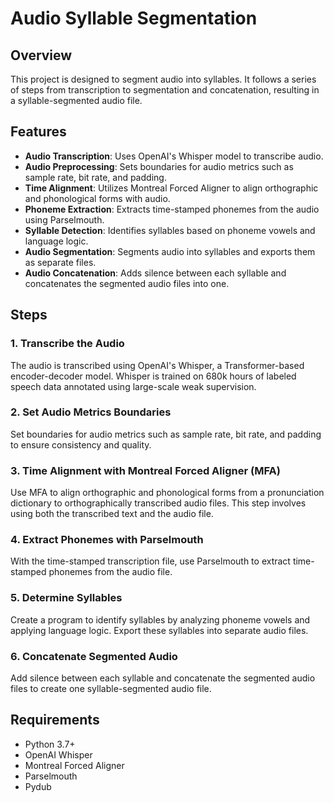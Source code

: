# Audio Syllable Segmentation

## Overview

This project is designed to segment audio into syllables. It follows a series of steps from transcription to segmentation and concatenation, resulting in a syllable-segmented audio file.

## Features

- **Audio Transcription**: Uses OpenAI's Whisper model to transcribe audio.
- **Audio Preprocessing**: Sets boundaries for audio metrics such as sample rate, bit rate, and padding.
- **Time Alignment**: Utilizes Montreal Forced Aligner to align orthographic and phonological forms with audio.
- **Phoneme Extraction**: Extracts time-stamped phonemes from the audio using Parselmouth.
- **Syllable Detection**: Identifies syllables based on phoneme vowels and language logic.
- **Audio Segmentation**: Segments audio into syllables and exports them as separate files.
- **Audio Concatenation**: Adds silence between each syllable and concatenates the segmented audio files into one.

## Steps

### 1. Transcribe the Audio
The audio is transcribed using OpenAI's Whisper, a Transformer-based encoder-decoder model. Whisper is trained on 680k hours of labeled speech data annotated using large-scale weak supervision.

### 2. Set Audio Metrics Boundaries
Set boundaries for audio metrics such as sample rate, bit rate, and padding to ensure consistency and quality.

### 3. Time Alignment with Montreal Forced Aligner (MFA)
Use MFA to align orthographic and phonological forms from a pronunciation dictionary to orthographically transcribed audio files. This step involves using both the transcribed text and the audio file.

### 4. Extract Phonemes with Parselmouth
With the time-stamped transcription file, use Parselmouth to extract time-stamped phonemes from the audio file.

### 5. Determine Syllables
Create a program to identify syllables by analyzing phoneme vowels and applying language logic. Export these syllables into separate audio files.

### 6. Concatenate Segmented Audio
Add silence between each syllable and concatenate the segmented audio files to create one syllable-segmented audio file.

## Requirements

- Python 3.7+
- OpenAI Whisper
- Montreal Forced Aligner
- Parselmouth
- Pydub
